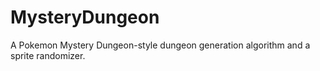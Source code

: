 # MysteryDungeon

A Pokemon Mystery Dungeon-style dungeon generation algorithm and a sprite randomizer.
